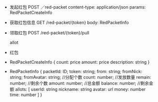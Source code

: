 
- 发起红包
POST ／red-packet
    content-type: application/json
    params: RedPacketCreateInfo

- 获取红包信息
GET /red-packet/{token}
    body: RedPacketInfo

- 领取红包
POST /red-packet/{token}/pull

    allot





- 红包



- RedPacketCreateInfo
{
    count: price
    amount: price
    description: string
}

- RedPacketInfo
{
    packetId: ID;
    token: string;
    from: string;
    fromNick: string;
    fromAvatar: string;
    //分配个数
    count: number;  //发放数量
    remain: number; //剩余个数
    amount: number; //总金额
    balance: number; //剩余金额
    allots: [
        userId: string
        nickname: string
        avatar: url
        money: number
        time: number
    ]
}
    